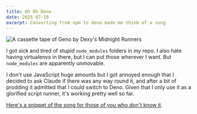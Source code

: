 ```yaml
---
title: Oh Oh Deno
date: 2025-07-10
excerpt: Converting from npm to deno made me think of a song
---
```


![A cassette tape of Geno by Dexy's Midnight Runners](oh-oh-Deno/geno-jpeg.jpeg)

I got sick and tired of stupid `node_modules` folders in my repo. I also hate having virtualenvs in there, but I can put those wherever I want. But `node_modules` are apparently unmovable.

I don't use JavaScript huge amounts but I got annoyed enough that I decided to ask Claude if there was any way round it, and after a bit of prodding it admitted that I could switch to Deno. Given that I only use it as a glorified script runner, it's working pretty well so far.

[Here's a snippet of the song for those of you who don't know it](https://music.apple.com/gb/music-video/geno/1090920383).
